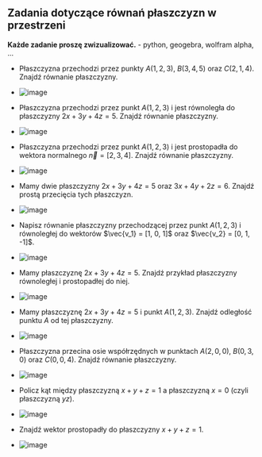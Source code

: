 ## Zadania dotyczące równań płaszczyzn w przestrzeni

**Każde zadanie proszę zwizualizować.** - python, geogebra, wolfram alpha, ...

* Płaszczyzna przechodzi przez punkty $A(1, 2, 3)$, $B(3, 4, 5)$ oraz $C(2, 1, 4)$. Znajdź równanie płaszczyzny.
* ![image](https://github.com/user-attachments/assets/fbbd932f-e92a-48bd-9ca9-1d5d0ae898e9)

* Płaszczyzna przechodzi przez punkt $A(1, 2, 3)$ i jest równoległa do płaszczyzny $2x + 3y + 4z = 5$. Znajdź równanie płaszczyzny.
* ![image](https://github.com/user-attachments/assets/468b6bbb-077c-4a2c-83ff-589294f62cdd)

* Płaszczyzna przechodzi przez punkt $A(1, 2, 3)$ i jest prostopadła do wektora normalnego $\vec{n} = [2, 3, 4]$. Znajdź równanie płaszczyzny.
* ![image](https://github.com/user-attachments/assets/649168dd-8cce-4e3e-8cba-cee4695fd02b)

* Mamy dwie płaszczyzny $2x + 3y + 4z = 5$ oraz $3x + 4y + 2z = 6$. Znajdź prostą przecięcia tych płaszczyzn.
* ![image](https://github.com/user-attachments/assets/97865178-f08f-426b-9809-3117ad54be8f)

* Napisz równanie płaszczyzny przechodzącej przez punkt $A(1, 2, 3)$ i równoległej do wektorów $\vec{v_1} = [1, 0, 1]$ oraz $\vec{v_2} = [0, 1, -1]$.
* ![image](https://github.com/user-attachments/assets/de3a7f48-42a4-4fb9-97f6-4a66c42f3545)

* Mamy płaszczyznę $2x + 3y + 4z = 5$. Znajdź przykład płaszczyzny równoległej i prostopadłej do niej.
* ![image](https://github.com/user-attachments/assets/ffcb4332-91bf-464e-b281-34ee43fa4917)

* Mamy płaszczyznę $2x + 3y + 4z = 5$ i punkt $A(1, 2, 3)$. Znajdź odległość punktu $A$ od tej płaszczyzny.
* ![image](https://github.com/user-attachments/assets/6789a5fe-0ef2-44c8-94e2-12dce7e7f898)

* Płaszczyzna przecina osie współrzędnych w punktach $A(2, 0, 0)$, $B(0, 3, 0)$ oraz $C(0, 0, 4)$. Znajdź równanie płaszczyzny.
* ![image](https://github.com/user-attachments/assets/5299c60d-3e2a-47c7-991e-4ef7f14ad8f6)

* Policz kąt między płaszczyzną $x + y + z = 1$ a płaszczyzną $x = 0$ (czyli płaszczyzną $yz$).
* ![image](https://github.com/user-attachments/assets/956ef6b9-6d9e-4011-87b4-969e6eaa1ad2)

* Znajdź wektor prostopadły do płaszczyzny $x + y + z = 1$.
* ![image](https://github.com/user-attachments/assets/ea8203b0-c66e-48ad-88a8-91ec91213aaf)


